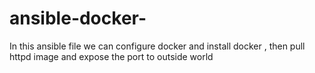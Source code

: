 # ansible-docker-
In this ansible file we can configure docker and install docker , then pull httpd image and expose the port to outside world
